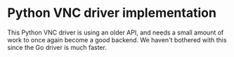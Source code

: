 # Python VNC driver implementation

This Python VNC driver is using an older API, and needs a small amount
of work to once again become a good backend. We haven't bothered with
this since the Go driver is much faster.
